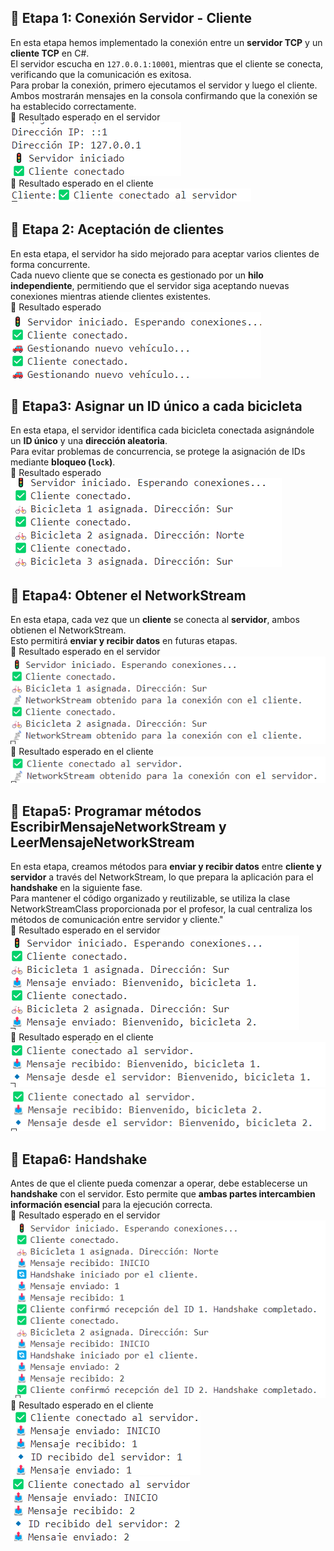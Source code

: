 ## 📌 **Etapa 1: Conexión Servidor - Cliente**    
En esta etapa hemos implementado la conexión entre un **servidor TCP** y un **cliente TCP** en C#.  
El servidor escucha en `127.0.0.1:10001`, mientras que el cliente se conecta, verificando que la comunicación es exitosa.    
Para probar la conexión, primero ejecutamos el servidor y luego el cliente. Ambos mostrarán mensajes en la consola confirmando que la conexión se ha establecido correctamente.   
🎯 Resultado esperado en el servidor  
  ![alt text](image.png)    
🎯 Resultado esperado en el cliente   
  ![alt text](image-1.png)  

## 📌 **Etapa 2: Aceptación de clientes**  
En esta etapa, el servidor ha sido mejorado para aceptar varios clientes de forma concurrente.  
Cada nuevo cliente que se conecta es gestionado por un **hilo independiente**, permitiendo que el servidor siga aceptando nuevas conexiones mientras atiende clientes existentes.  
🎯 Resultado esperado  
  ![alt text](image-2.png)

## 📌 **Etapa3: Asignar un ID único a cada bicicleta**   
En esta etapa, el servidor identifica cada bicicleta conectada asignándole un **ID único** y una **dirección aleatoria**.  
Para evitar problemas de concurrencia, se protege la asignación de IDs mediante **bloqueo (`lock`)**.    
🎯 Resultado esperado   
 ![alt text](image-3.png)   

## 📌 **Etapa4: Obtener el NetworkStream**  
En esta etapa, cada vez que un **cliente** se conecta al   **servidor**, ambos obtienen el NetworkStream.    
Esto permitirá **enviar y recibir datos** en futuras etapas.    
🎯 Resultado esperado en el servidor   
 ![alt text](image-4.png)   
🎯 Resultado esperado en el cliente  
 ![alt text](image-5.png)  

## 📌 **Etapa5: Programar métodos EscribirMensajeNetworkStream y LeerMensajeNetworkStream**    
En esta etapa, creamos métodos para **enviar y recibir datos** entre **cliente y servidor** a través del NetworkStream, lo que prepara la aplicación para el **handshake** en la siguiente fase.  
Para mantener el código organizado y reutilizable, se utiliza la clase NetworkStreamClass proporcionada por el profesor, la cual centraliza los métodos de comunicación entre servidor y cliente."   
🎯 Resultado esperado en el servidor   
 ![alt text](image-6.png)    
🎯 Resultado esperado en el cliente  
 ![alt text](image-7.png)  
 ![alt text](image-8.png)  

## 📌 **Etapa6: Handshake**    
Antes de que el cliente pueda comenzar a operar, debe establecerse un **handshake** con el servidor. Esto permite que **ambas partes intercambien información esencial** para la ejecución correcta.    
🎯 Resultado esperado en el servidor 
 ![alt text](image-9.png)   
🎯 Resultado esperado en el cliente   
![alt text](image-10.png)   
![alt text](image-11.png)

